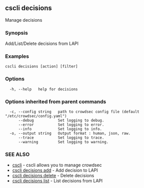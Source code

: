 ## cscli decisions

Manage decisions

### Synopsis

Add/List/Delete decisions from LAPI

### Examples

```
cscli decisions [action] [filter]
```

### Options

```
  -h, --help   help for decisions
```

### Options inherited from parent commands

```
  -c, --config string   path to crowdsec config file (default "/etc/crowdsec/config.yaml")
      --debug           Set logging to debug.
      --error           Set logging to error.
      --info            Set logging to info.
  -o, --output string   Output format : human, json, raw.
      --trace           Set logging to trace.
      --warning         Set logging to warning.
```

### SEE ALSO

* [cscli](cscli.md)	 - cscli allows you to manage crowdsec
* [cscli decisions add](cscli_decisions_add.md)	 - Add decision to LAPI
* [cscli decisions delete](cscli_decisions_delete.md)	 - Delete decisions
* [cscli decisions list](cscli_decisions_list.md)	 - List decisions from LAPI


